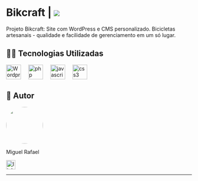 # Bikcraft | <img loading="lazy" src="http://img.shields.io/static/v1?label=STATUS&message=%20CONCLUIDO&color=GREEN&style=for-the-badge"/> 
Projeto Bikcraft: Site com WordPress e CMS personalizado. Bicicletas artesanais - qualidade e facilidade de gerenciamento em um só lugar.

## 👩‍💻 Tecnologias Utilizadas


<div align="left">
  <img src="https://cdn.worldvectorlogo.com/logos/wordpress-icon-1.svg" height="40" alt="Wordpress logo"  />
  <img width="12" />
  <img src="https://cdn.jsdelivr.net/gh/devicons/devicon/icons/php/php-original.svg" height="40" alt="php logo"  />
  <img width="12" />
  <img src="https://cdn.jsdelivr.net/gh/devicons/devicon/icons/javascript/javascript-original.svg" height="40" alt="javascript logo"  />
  <img width="12" />
  <img src="https://cdn.jsdelivr.net/gh/devicons/devicon/icons/css3/css3-original.svg" height="40" alt="css3 logo"  />
  
</div>

## 🦸 Autor

<img style="border-radius: 50%;" src="https://avatars.githubusercontent.com/u/134077780?v=4" width="100px;" alt=""/>
<p>Miguel Rafael</p>

<div align="left">
  <a href="https://www.linkedin.com/in/miguel-rafael-almeida/" target="_blank">
    <img src="https://img.shields.io/static/v1?message=LinkedIn&logo=linkedin&label=&color=0077B5&logoColor=white&labelColor=&style=for-the-badge" height="25" alt="linkedin logo"  />
  </a>
</div>

---
